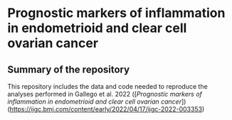 # Prognostic markers of inflammation in endometrioid and clear cell ovarian cancer
## Summary of the repository 
This repository includes the data and code needed to reproduce the analyses performed in Gallego et al. 2022 ([*Prognostic markers of inflammation in endometrioid and clear cell ovarian cancer*])(https://ijgc.bmj.com/content/early/2022/04/17/ijgc-2022-003353)
